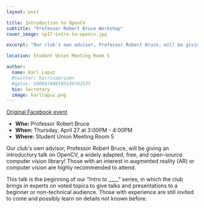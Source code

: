 ```yaml
---
layout: post

title: Introduction to OpenCV
subtitle: "Professor Robert Bruce Workshop"
cover_image: sp17-intro-to-opencv.jpg

excerpt: "Our club's own advisor, Professor Robert Bruce, will be giving an introductory talk on OpenCV, a widely adapted, free, and open-source computer vision library."

location: Student Union Meeting Room 5

author:
  name: Karl Lapuz
  #twitter: karrisaarinen
  #gplus: 100687498195339762535
  bio: Secretary
  image: karllapuz.png
---
```


[Original Facebook event](https://www.facebook.com/events/436326463385019)

- **Who:** Professor Robert Bruce
- **When:** Thursday, April 27 at 3:00PM - 4:00PM
- **Where:** Student Union Meeting Room 5

Our club's own advisor, Professor Robert Bruce, will be giving an introductory talk on OpenCV, a widely adapted, free, and open-source computer vision library! Those with an interest in augmented reality (AR) or computer vision are highly recommended to attend.

This talk is the beginning of our "Intro to ____" series, in which the club brings in experts on voted topics to give talks and presentations to a beginner or non-technical audience. Those with experience are still invited to come and possibly learn on details not known before.
